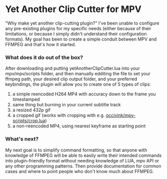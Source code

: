 # Yet Another Clip Cutter for MPV
"Why make yet another clip-cutting plugin?" I've been unable to configure any pre-existing plugins for my specific needs (either because of their limitations, or because I simply didn't understand their configuration formats). My goal has been to create a simple conduit between MPV and FFMPEG and that's how it started. 

### What does it do out of the box?
After downloading and putting yetAnotherClipCutter.lua into your mpv/mpv/scripts folder, and then manually edditing the file to set your ffmpeg path, your desired clip output folder, and your preferred keybindings, the plugin will allow you to create one of 5 types of clips: 
1) a simple reencoded H264 MP4 with accuracy down to the frame you timestamped
2) same thing but burning in your current subtitle track
3) a resized 432p gif
4) a cropped gif (works with cropping with e.g. [occivink/mpv-scripts/crop.lua](https://github.com/occivink/mpv-scripts/blob/d0390c8e802c2e888ff4a2e1d5e4fb040f855b89/scripts/crop.lua))
5) a non-reencoded MP4, using nearest keyframe as starting point

### What's next?
My next goal is to simplify command formatting, so that anyone with knowledge of FFMPEG will be able to easily write their intended commands into plugin-friendly format without needing knowledge of LUA, mpv API or any other programming patterns. Then provide documentation for common cases and where to point people who don't know much about FFMPEG.
